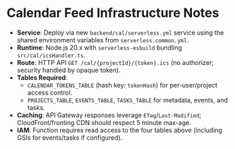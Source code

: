 # Calendar Feed Infrastructure Notes

- **Service**: Deploy via new `backend/cal/serverless.yml` service using the shared environment variables from `serverless.common.yml`.
- **Runtime**: Node.js 20.x with `serverless-esbuild` bundling `src/cal/icsHandler.ts`.
- **Route**: HTTP API `GET /cal/{projectId}/{token}.ics` (no authorizer; security handled by opaque token).
- **Tables Required**:
  - `CALENDAR_TOKENS_TABLE` (hash key: `tokenHash`) for per-user/project access control.
  - `PROJECTS_TABLE`, `EVENTS_TABLE`, `TASKS_TABLE` for metadata, events, and tasks.
- **Caching**: API Gateway responses leverage `ETag`/`Last-Modified`; CloudFront/fronting CDN should respect 5 minute max-age.
- **IAM**: Function requires read access to the four tables above (including GSIs for events/tasks if configured).
